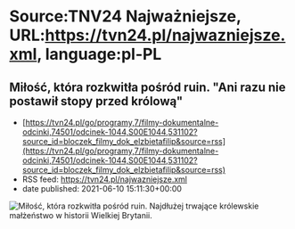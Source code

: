 # Source:TNV24 Najważniejsze, URL:https://tvn24.pl/najwazniejsze.xml, language:pl-PL

## Miłość, która rozkwitła pośród ruin. "Ani razu nie postawił stopy przed królową"
 - [https://tvn24.pl/go/programy,7/filmy-dokumentalne-odcinki,74501/odcinek-1044,S00E1044,531102?source_id=bloczek_filmy_dok_elzbietafilip&source=rss](https://tvn24.pl/go/programy,7/filmy-dokumentalne-odcinki,74501/odcinek-1044,S00E1044,531102?source_id=bloczek_filmy_dok_elzbietafilip&source=rss)
 - RSS feed: https://tvn24.pl/najwazniejsze.xml
 - date published: 2021-06-10 15:11:30+00:00

<img alt="Miłość, która rozkwitła pośród ruin. " src="https://tvn24.pl/najnowsze/cdn-zdjecie-3aheb6-krolowa-elzbieta-ii-i-ksiaze-filip-6108121/alternates/LANDSCAPE_1280" />
    Najdłużej trwające królewskie małżeństwo w historii Wielkiej Brytanii.


